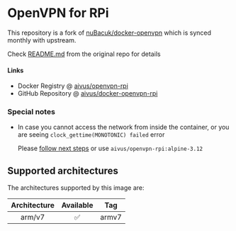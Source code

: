 # OpenVPN for RPi

This repository is a fork of [nuBacuk/docker-openvpn](https://github.com/nuBacuk/docker-openvpn) which is synced monthly with upstream.

Check [README.md](https://github.com/nuBacuk/docker-openvpn?tab=readme-ov-file) from the original repo for details

#### Links

* Docker Registry @ [aivus/openvpn-rpi](https://hub.docker.com/r/aivus/openvpn-rpi)
* GitHub Repository @ [aivus/docker-openvpn-rpi](https://github.com/aivus/docker-openvpn-rpi)

### Special notes

* In case you cannot access the network from inside the container, or you are seeing `clock_gettime(MONOTONIC) failed` error

  Please [follow next steps](https://docs.linuxserver.io/FAQ/#libseccomp) or use `aivus/openvpn-rpi:alpine-3.12`

## Supported architectures

The architectures supported by this image are:

| Architecture | Available | Tag   |
| :----: | :----: |-------|
| arm/v7 | ✅ | armv7 |
